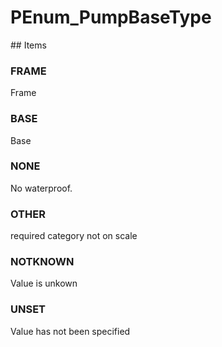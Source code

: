 # PEnum_PumpBaseType

<!-- end of definition -->## Items

### FRAME
Frame

### BASE
Base

### NONE
No waterproof.

### OTHER
required category not on scale

### NOTKNOWN
Value is unkown

### UNSET
Value has not been specified
